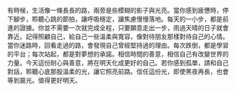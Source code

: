 有時候，生活像一條長長的路，兩旁是些模糊的影子與光亮。當你感到疲憊時，停下腳步，聆聽心跳的節拍，讓呼吸穩定，讓焦慮慢慢落地。每天的一小步，都是前進的證據。你並不需要一次就完成全程，只要願意走出一步，雨過天晴的日子就會靠近。記得照顧自己，給自己一些溫柔與寬容，像對待朋友那樣對待自己的心情。當你迷路時，回看走過的路，會發現自己曾經堅持過的理由。每次跌倒，都是學習的平台；每次站起，都是對夢想的承諾。相信時間的善意，相信自己有改變世界的力量。今天這份耐心與善意，將在明天化成更好的自己。若你感到孤單，請和自己對話，聆聽心底那股溫柔的光，讓它照亮前路。信任這份光，即使黑夜再長，也會等到晨光。值得更好明天。